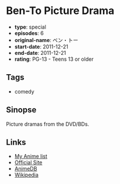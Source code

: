 # Ben-To Picture Drama

-   **type**: special
-   **episodes**: 6
-   **original-name**: ベン・トー
-   **start-date**: 2011-12-21
-   **end-date**: 2011-12-21
-   **rating**: PG-13 - Teens 13 or older

## Tags

-   comedy

## Sinopse

Picture dramas from the DVD/BDs.

## Links

-   [My Anime list](https://myanimelist.net/anime/12447/Ben-To_Picture_Drama)
-   [Official Site](http://ben-to.net/)
-   [AnimeDB](http://anidb.info/perl-bin/animedb.pl?show=anime&aid=8292)
-   [Wikipedia](http://en.wikipedia.org/wiki/Ben-To)
